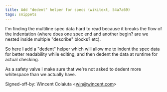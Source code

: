 ```yaml
---
title: Add "dedent" helper for specs (wikitext, 54a7a69)
tags: snippets
---
```


I'm finding the multiline spec data hard to read because it breaks the flow of the indentation (where does one spec end and another begin? are we nested inside multiple "describe" blocks? etc).

So here I add a "dedent" helper which will allow me to indent the spec data for better readability while editing, and then dedent the data at runtime for actual checking.

As a safety valve I make sure that we're not asked to dedent more whitespace than we actually have.

Signed-off-by: Wincent Colaiuta &lt;win@wincent.com&gt;
